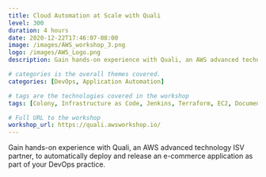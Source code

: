 ```yaml
---
title: Cloud Automation at Scale with Quali
level: 300
duration: 4 hours
date: 2020-12-22T17:46:07-08:00
image: /images/AWS_workshop_3.png
logo: /images/AWS_Logo.png
description: Gain hands-on experience with Quali, an AWS advanced technology ISV partner, to automatically deploy and release an e-commerce application as part of your DevOps practice.

# categories is the overall themes covered. 
categories: [DevOps, Application Automation]

# tags are the technologies covered in the workshop
tags: [Colony, Infrastructure as Code, Jenkins, Terraform, EC2, DocumentDB]

# Full URL to the workshop
workshop_url: https://quali.awsworkshop.io/
---
```


Gain hands-on experience with Quali, an AWS advanced technology ISV partner, to automatically deploy and release an e-commerce application as part of your DevOps practice.